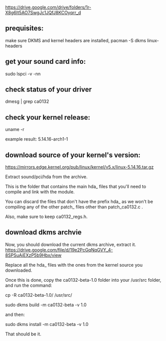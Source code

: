 https://drive.google.com/drive/folders/1r-X8g6It5AO7SwgJc1JQfJ8KCOyqrr_d

## prequisites:
make sure DKMS and kernel headers are installed, 
pacman -S dkms linux-headers


## get your sound card info:
sudo lspci -v -nn



## check status of your driver
dmesg | grep ca0132


## check your kernel release:
uname -r

example result:
5.14.16-arch1-1

## download source of your kernel's version:
https://mirrors.edge.kernel.org/pub/linux/kernel/v5.x/linux-5.14.16.tar.gz

Extract sound/pci/hda from the archive.

This is the folder that contains the main hda_ files that you'll need to compile and link with the module. 

You can discard the files that don't have the prefix hda_ as we won't be compiling any of the other patch_ files other than patch_ca0132.c . 

Also, make sure to keep ca0132_regs.h.


## download dkms archvie

Now, you should download the current dkms archive, extract it.
https://drive.google.com/file/d/19e2PcGqNqGVY_4-8SPSuAiEXzP5b9Hbx/view

Replace all the hda_ files with the ones from the kernel source you downloaded. 

Once this is done, copy the ca0132-beta-1.0 folder into your /usr/src folder, and run the command:

cp -R ca0132-beta-1.0/ /usr/src/

sudo dkms build -m ca0132-beta -v 1.0

and then:

sudo dkms install -m ca0132-beta -v 1.0

That should be it.
